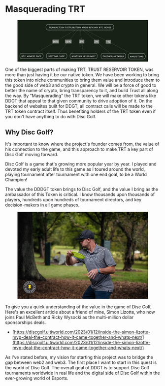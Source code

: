 # Masquerading TRT

<figure><img src="../../../.gitbook/assets/image.png" alt=""><figcaption></figcaption></figure>

One of the biggest parts of making TRT, TRUST RESERVOIR TOKEN, was more than just having it be our native token. We have been working to bring this token into niche communities to bring them value and introduce them to the good side of web3 and crypto in general. We will be a force of good to better the name of crypto, bring transparency to it, and build Trust all along the way. By "Masquerading" the TRT token, we will make other tokens like DDGT that appeal to that given community to drive adoption of it.  On the backend of websites built for DDGT, all contract calls will be made to the TRT token contract itself. Thus benefiting holders of the TRT token even if you don't have anything to do with Disc Golf. &#x20;



## Why Disc Golf?

It's important to know where the project's founder comes from, the value of his connection to the game, and this approach to make TRT a key part of Disc Golf moving forward.&#x20;

Disc Golf is a game that's growing more popular year by year. I played and devoted my early adult life to this game as I toured around the world, playing tournament after tournament with one end goal, to be a World Champion!

The value the DDDGT token brings to Disc Golf, and the value I bring as the ambassador of this Token is critical. I know thousands upon thousands of players, hundreds upon hundreds of tournament directors, and key decision-makers in all game phases.

<figure><img src="../../../.gitbook/assets/14468583_10208614424052226_5717506641693944582_o.jpg" alt=""><figcaption></figcaption></figure>

To give you a quick understanding of the value in the game of Disc Golf, Here's an excellent article about a friend of mine, Simon Lizotte, who now joins Paul McBeth and Ricky Wysocki as the multi-million dollar sponsorships deals.&#x20;

* [https://discgolf.ultiworld.com/2023/01/12/inside-the-simon-lizotte-mvp-deal-the-contract-how-it-came-together-and-whats-next/](https://discgolf.ultiworld.com/2023/01/12/inside-the-simon-lizotte-mvp-deal-the-contract-how-it-came-together-and-whats-next/)

As I've stated before, my vision for starting this project was to bridge the gap between web2 and web3. The first place I want to start in this quest is the world of Disc Golf. The overall goal of DDGT  is to support Disc Golf tournaments worldwide in real life and the digital side of Disc Golf within the ever-growing world of Esports.&#x20;

